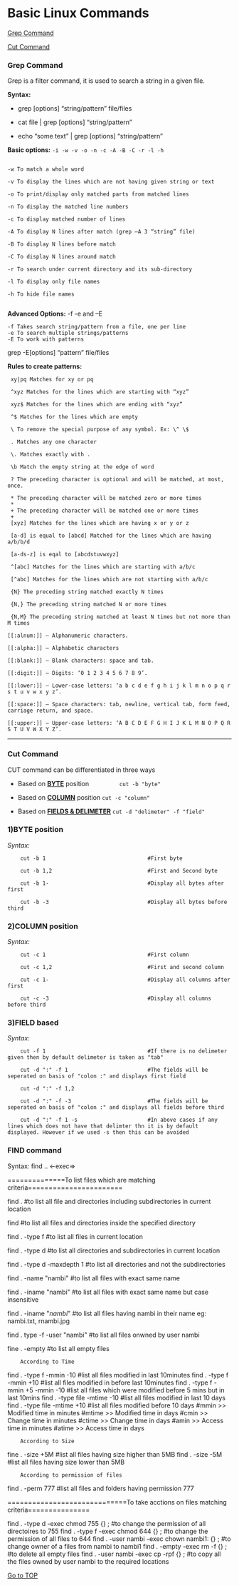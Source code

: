 
# Basic Linux Commands

[Grep Command](https://github.com/nambinayagan/rhcsa_exam/blob/main/README.md#grep-command "Grep Command")

[Cut Command](https://github.com/nambinayagan/rhcsa_exam/blob/main/README.md#cut-command "Cut Command")

### Grep Command
 Grep is a filter command, it is used to search a string in a given file.
 
 
 **Syntax:**
 
- grep [options] “string/pattern” file/files
	
- cat file | grep [options] “string/pattern”
	
- echo “some text” | grep [options] “string/pattern”
	

 **Basic options:** ```-i -w -v -o -n -c -A -B -C -r -l -h```

 
 ``` -i To ignore case for matching/searching
 
 -w To match a whole word
  
 -v To display the lines which are not having given string or text
 
 -o To print/display only matched parts from matched lines
 
 -n To display the matched line numbers
 
 -c To display matched number of lines
 
 -A To display N lines after match (grep –A 3 “string” file)
 
 -B To display N lines before match
 
 -C To display N lines around match
 
 -r To search under current directory and its sub-directory
 
 -l To display only file names
 
 -h To hide file names
 
 
 ```

 
 **Advanced Options:** -f -e and –E
 
 ```
 -f Takes search string/pattern from a file, one per line
 -e To search multiple strings/patterns 
 -E To work with patterns
 ```
 
 grep -E[options] “pattern” file/files
 
**Rules to create patterns:**

	 xy|pq Matches for xy or pq

	 ^xyz Matches for the lines which are starting with “xyz”

	 xyz$ Matches for the lines which are ending with “xyz”

	 ^$ Matches for the lines which are empty

	 \ To remove the special purpose of any symbol. Ex: \^ \$

	 . Matches any one character

	 \. Matches exactly with .

	 \b Match the empty string at the edge of word

	 ? The preceding character is optional and will be matched, at most, once.

	 * The preceding character will be matched zero or more times
	 * 
	 + The preceding character will be matched one or more times
	 + 
	 [xyz] Matches for the lines which are having x or y or z

	 [a-d] is equal to [abcd] Matched for the lines which are having a/b/b/d

	 [a-ds-z] is eqal to [abcdstuvwxyz]

	 ^[abc] Matches for the lines which are starting with a/b/c

	 [^abc] Matches for the lines which are not starting with a/b/c

	 {N} The preceding string matched exactly N times

	 {N,} The preceding string matched N or more times

	 {N,M} The preceding string matched at least N times but not more than M times

	[[:alnum:]] – Alphanumeric characters.

	[[:alpha:]] – Alphabetic characters

	[[:blank:]] – Blank characters: space and tab.

	[[:digit:]] – Digits: ‘0 1 2 3 4 5 6 7 8 9’.

	[[:lower:]] – Lower-case letters: ‘a b c d e f g h i j k l m n o p q r s t u v w x y z’.

	[[:space:]] – Space characters: tab, newline, vertical tab, form feed, carriage return, and space.

	[[:upper:]] – Upper-case letters: ‘A B C D E F G H I J K L M N O P Q R S T U V W X Y Z’.


___


### Cut Command

CUT command can be differentiated in three ways

- Based on [**BYTE**](https://github.com/nambinayagan/rhcsa_exam/blob/main/README.md#1byte-position) position   `         cut -b "byte"`

- Based on [**COLUMN**](https://github.com/nambinayagan/rhcsa_exam/blob/main/README.md#2column-position) position          `cut -c "column"`

- Based on [**FIELDS & DELIMETER**](https://github.com/nambinayagan/rhcsa_exam/blob/main/README.md#3field-based)        `cut -d "delimeter" -f "field"`



### 1)BYTE position

_Syntax:_

        cut -b 1                                #First byte

        cut -b 1,2                              #First and Second byte

        cut -b 1-                               #Display all bytes after first

        cut -b -3                               #Display all bytes before third


### 2)COLUMN position


_Syntax:_

        cut -c 1                                #First column

        cut -c 1,2                              #First and second column

        cut -c 1-                               #Display all columns after first

        cut -c -3                               #Display all columns before third



### 3)FIELD based


_Syntax:_

        cut -f 1                                #If there is no delimeter given then by default delimeter is taken as "tab"

        cut -d ":" -f 1                         #The fields will be seperated on basis of "colon :" and displays first field

        cut -d ":" -f 1,2

        cut -d ":" -f -3                        #The fields will be seperated on basis of "colon :" and displays all fields before third

        cut -d ":" -f 1 -s                      #In above cases if any lines which does not have that delimter thn it is by default displayed. However if we used -s then this can be avoided

### FIND command

Syntax: find <location> <options>.. <-exec=>
	
 ==============To list files which are matching criteria=======================

find .          	        #to list all file and directories including subdirectories in current location

find <location>       		  #to list all files and directories inside the specified directory
	
find . -type f		          #to list all files in current location

find . -type d		          #to list all directories and subdirectories in current location

find . -type d -maxdepth 1	  #to list all directories and not the subdirectories

find . -name "nambi"	          #to list all files with exact same name

find . -iname "nambi"	        	#to list all files with exact same name but case insensitive

find . -iname "*nambi*"	        	#to list all files having nambi in their name eg: nambi.txt, rnambi.jpg

find . type -f -user "nambi"		#to list all files onwned by user nambi

fine . -empty				#to list all empty files


		According to Time

find . -type f -mmin -10		#list all files modified in last 10minutes
find . -type f -mmin +10                #list all files modified in before last 10minutes
find . -type f -mmin +5 -mmin -10	#list all files which were modified before 5 mins but in last 10mins
find . -type file -mtime -10		#list all files modified in last 10 days
find . -type file -mtime +10		#list all files modified before 10 days
					#mmin >> Modified time in minutes
					#mtime >> Modified time in days
					#cmin >> Change time in minutes
					#ctime >> Change time in days
					#amin >> Access time in minutes
					#atime >> Access time in days


		According to Size

fine . -size +5M			#list all files having size higher than 5MB
find . -size -5M			#list all files having size lower than 5MB

		According to permission of files

find . -perm 777			#list all files and folders having permission 777



=============================To take acctions on files matching criteria===============


find . -type d -exec chmod 755 {} \;			#to change the permission of all directoires to 755
find . -type f -exec chmod 644 {} \;			#to change the permission of all files to 644
find . -user nambi -exec chown nambi1: {} \;		#to change owner of a files from nambi to nambi1
find . -empty -exec rm -f {} \;				#to delete all empty files
find . -user nambi -exec cp -rpf {} <location> \;	#to copy all the files owned by user nambi to the required locations





[Go to TOP](https://github.com/nambinayagan/rhcsa_exam#basic-linux-commands "Basic Linux Commands")
